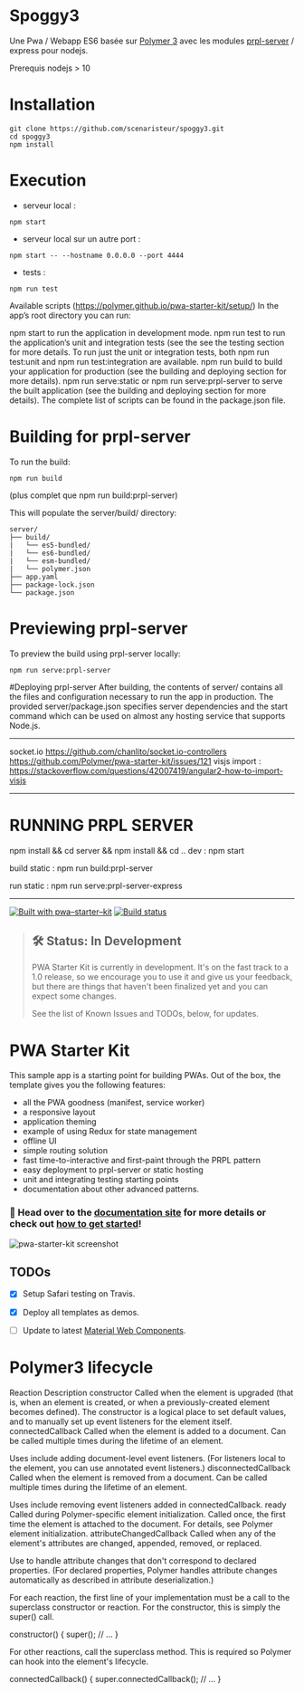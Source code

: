 
# Spoggy3
Une Pwa / Webapp ES6 basée sur [Polymer 3](https://www.polymer-project.org/3.0/docs/devguide/feature-overview) avec les modules [prpl-server](https://github.com/Polymer/prpl-server) / express pour nodejs.


Prerequis nodejs > 10
# Installation

```
git clone https://github.com/scenaristeur/spoggy3.git
cd spoggy3
npm install
```

# Execution
- serveur local :
```
npm start
```
- serveur local sur un autre port :
```
npm start -- --hostname 0.0.0.0 --port 4444
```
- tests :
```
npm run test
```

Available scripts (https://polymer.github.io/pwa-starter-kit/setup/)
In the app’s root directory you can run:

npm start to run the application in development mode.
npm run test to run the application’s unit and integration tests (see the see the testing section for more details. To run just the unit or integration tests, both npm run test:unit and npm run test:integration are available.
npm run build to build your application for production (see the building and deploying section for more details).
npm run serve:static or npm run serve:prpl-server to serve the built application (see the building and deploying section for more details).
The complete list of scripts can be found in the package.json file.



# Building for prpl-server
To run the build:
```
npm run build

```
(plus complet que npm run build:prpl-server)

This will populate the server/build/ directory:

```
server/
├── build/
|   └── es5-bundled/
|   └── es6-bundled/
|   └── esm-bundled/
|   └── polymer.json
├── app.yaml
├── package-lock.json
└── package.json
```

# Previewing prpl-server
To preview the build using prpl-server locally:
```
npm run serve:prpl-server
```
#Deploying prpl-server
After building, the contents of server/ contains all the files and configuration necessary to run the app in production. The provided server/package.json specifies server dependencies and the start command which can be used on almost any hosting service that supports Node.js.

--------------------
socket.io https://github.com/chanlito/socket.io-controllers
https://github.com/Polymer/pwa-starter-kit/issues/121
visjs import : https://stackoverflow.com/questions/42007419/angular2-how-to-import-visjs

------------------------
# RUNNING PRPL SERVER


npm install && cd server && npm install && cd ..
dev : npm start

build static : npm run build:prpl-server

run static : npm run serve:prpl-server-express

------------------

[![Built with pwa–starter–kit](https://img.shields.io/badge/built_with-pwa–starter–kit_-blue.svg)](https://github.com/Polymer/pwa-starter-kit "Built with pwa–starter–kit")
[![Build status](https://api.travis-ci.org/Polymer/pwa-starter-kit.svg?branch=master)](https://travis-ci.org/Polymer/pwa-starter-kit)

> ## 🛠 Status: In Development
> PWA Starter Kit is currently in development. It's on the fast track to a 1.0 release, so we encourage you to use it and give us your feedback, but there are things that haven't been finalized yet and you can expect some changes.
>
> See the list of Known Issues and TODOs, below, for updates.

# PWA Starter Kit

This sample app is a starting point for building PWAs. Out of the box, the template
gives you the following features:
- all the PWA goodness (manifest, service worker)
- a responsive layout
- application theming
- example of using Redux for state management
- offline UI
- simple routing solution
- fast time-to-interactive and first-paint through the PRPL pattern
- easy deployment to prpl-server or static hosting
- unit and integrating testing starting points
- documentation about other advanced patterns.

### 📖 Head over to the [documentation site](https://polymer.github.io/pwa-starter-kit/) for more details or check out [how to get started](https://polymer.github.io/pwa-starter-kit/setup/)!

![pwa-starter-kit screenshot](https://user-images.githubusercontent.com/1369170/39715580-a1be5126-51e2-11e8-8440-96b07be03a3c.png)

## TODOs

- [x] Setup Safari testing on Travis.
- [x] Deploy all templates as demos.
- [ ] Update to latest [Material Web Components](https://github.com/material-components/material-components-web-components).


# Polymer3 lifecycle

Reaction 	Description
constructor 	Called when the element is upgraded (that is, when an element is created, or when a previously-created element becomes defined). The constructor is a logical place to set default values, and to manually set up event listeners for the element itself.
connectedCallback 	Called when the element is added to a document. Can be called multiple times during the lifetime of an element.

Uses include adding document-level event listeners. (For listeners local to the element, you can use annotated event listeners.)
disconnectedCallback 	Called when the element is removed from a document. Can be called multiple times during the lifetime of an element.

Uses include removing event listeners added in connectedCallback.
ready 	Called during Polymer-specific element initialization. Called once, the first time the element is attached to the document. For details, see Polymer element initialization.
attributeChangedCallback 	Called when any of the element's attributes are changed, appended, removed, or replaced.

Use to handle attribute changes that don't correspond to declared properties. (For declared properties, Polymer handles attribute changes automatically as described in attribute deserialization.)

For each reaction, the first line of your implementation must be a call to the superclass constructor or reaction. For the constructor, this is simply the super() call.

constructor() {
  super();
  // …
}

For other reactions, call the superclass method. This is required so Polymer can hook into the element's lifecycle.

connectedCallback() {
  super.connectedCallback();
  // …
}
